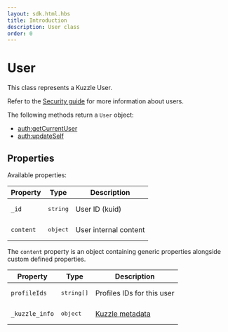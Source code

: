 ```yaml
---
layout: sdk.html.hbs
title: Introduction
description: User class
order: 0
---
```


# User

This class represents a Kuzzle User.

Refer to the [Security guide](/core/1/guide/essentials/security) for more information about users.

The following methods return a `User` object:

- [auth:getCurrentUser](/sdk/js/6/auth/get-current-user)
- [auth:updateSelf](/sdk/js/6/auth/update-self)

## Properties

Available properties:

| Property  | Type              | Description           |
| --------- | ----------------- | --------------------- |
| `_id`     | <pre>string</pre> | User ID (kuid)        |
| `content` | <pre>object</pre> | User internal content |

The `content` property is an object containing generic properties alongside custom defined properties.

| Property       | Type                | Description                                                   |
| -------------- | ------------------- | ------------------------------------------------------------- |
| `profileIds`   | <pre>string[]</pre> | Profiles IDs for this user                                    |
| `_kuzzle_info` | <pre>object</pre>   | [Kuzzle metadata](/core/1/guide/essentials/document-metadata) |
